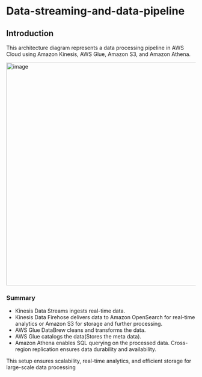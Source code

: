 # Data-streaming-and-data-pipeline
## Introduction
This architecture diagram represents a data processing pipeline in AWS Cloud using Amazon Kinesis, AWS Glue, Amazon S3, and Amazon Athena.


<img width="592" alt="image" src="https://github.com/user-attachments/assets/b47a3f04-426d-497c-bf76-26a4b6ef7098" />
 
 ### Summary
* Kinesis Data Streams ingests real-time data.
* Kinesis Data Firehose delivers data to Amazon OpenSearch for real-time analytics or Amazon S3 for storage and further processing.
* AWS Glue DataBrew cleans and transforms the data.
* AWS Glue catalogs the data(Stores the meta data).
*  Amazon Athena enables SQL querying on the processed data.
Cross-region replication ensures data durability and availability.

This setup ensures scalability, real-time analytics, and efficient storage for large-scale data processing
